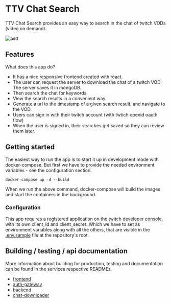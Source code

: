 # TTV Chat Search

TTV Chat Search provides an easy way to search in the chat of twitch VODs (video on demand).

![asd](https://media2.giphy.com/media/bBrINHBQJMvGtJVW2p/giphy.gif)

## Features

What does this app do?

- It has a nice responsive frontend created with react.
- The user can request the server to download the chat of a twitch VOD. The server saves it in mongoDB.
- Then search the chat for keywords.
- View the search results in a convenient way.
- Generate a url to the timestamp of a given search result, and navigate to the VOD.
- Users can sign in with their twitch account (with twtich openid oauth flow)
- When the user is signed in, their searches get saved so they can review them later.

## Getting started

The easiest way to run the app is to start it up in development mode with docker-compose. But first we have to provide the needed environment variables - see the configuration section.

```shell
docker-compose up -d --build
```

When we run the above command, docker-compose will build the images and start the containers in the background.

### Configuration

This app requires a registered application on the [twitch developer console](https://dev.twitch.tv/docs/api/), with its own client_id and client_secret. Which we have to set as environment variables along with all the others, that are visible in the [.env.sample](./.env.sample) file at the repository's root.

## Building / testing / api documentation

More information about building for production, testing and documentation can be found in the services respective READMEs.

- [frontend](/frontend)
- [auth-gateway](/auth-gateway)
- [backend](/backend)
- [chat-downloader](/chat-downloader)
